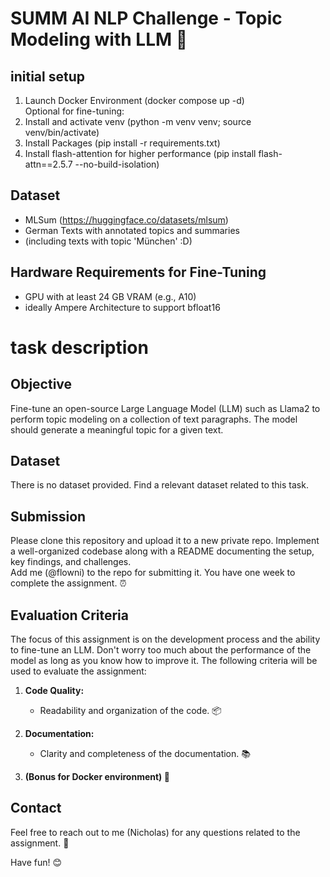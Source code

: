 # SUMM AI NLP Challenge - Topic Modeling with LLM 🚀

## initial setup
1. Launch Docker Environment (docker compose up -d)  
Optional for fine-tuning:
2. Install and activate venv (python -m venv venv; source venv/bin/activate)
3. Install Packages (pip install -r requirements.txt)
4. Install flash-attention for higher performance (pip install flash-attn==2.5.7 --no-build-isolation)

## Dataset
- MLSum (https://huggingface.co/datasets/mlsum)
- German Texts with annotated topics and summaries 
- (including texts with topic 'München' :D)

## Hardware Requirements for Fine-Tuning
- GPU with at least 24 GB VRAM (e.g., A10)
- ideally Ampere Architecture to support bfloat16 


# task description

## Objective
Fine-tune an open-source Large Language Model (LLM) such as Llama2 to perform topic modeling on a collection of text paragraphs. The model should generate a meaningful topic for a given text.

## Dataset
There is no dataset provided. Find a relevant dataset related to this task.

## Submission
Please clone this repository and upload it to a new private repo.
Implement a well-organized codebase along with a README documenting the setup, key findings, and challenges.  
Add me (@flowni) to the repo for submitting it.
You have one week to complete the assignment. ⏰

## Evaluation Criteria
The focus of this assignment is on the development process and the ability to fine-tune an LLM. Don't worry too much about the performance of the model as long as you know how to improve it.
The following criteria will be used to evaluate the assignment:

1. **Code Quality:**
   - Readability and organization of the code. 📦

2. **Documentation:**
   - Clarity and completeness of the documentation. 📚

3. **(Bonus for Docker environment) 🐳**

## Contact
Feel free to reach out to me (Nicholas) for any questions related to the assignment. 📧

Have fun! 😊
